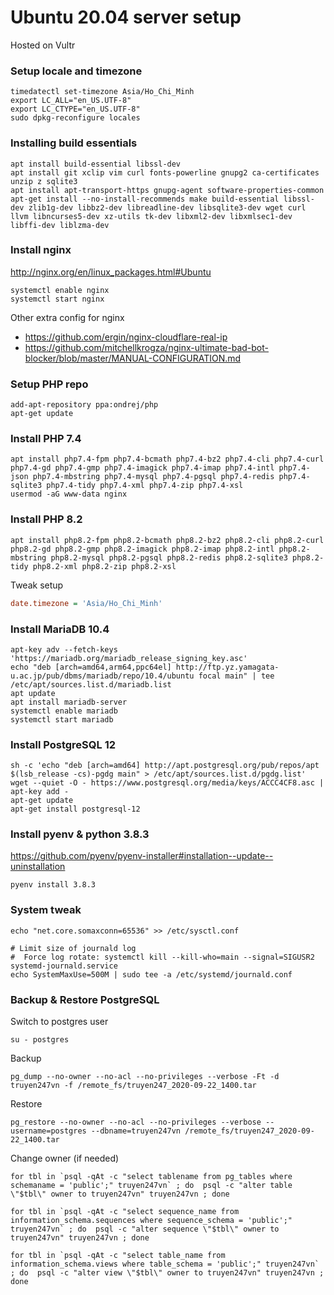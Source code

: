 # Ubuntu 20.04 server setup

Hosted on Vultr

### Setup locale and timezone
```shell
timedatectl set-timezone Asia/Ho_Chi_Minh
export LC_ALL="en_US.UTF-8"
export LC_CTYPE="en_US.UTF-8"
sudo dpkg-reconfigure locales
```

### Installing build essentials
```shell
apt install build-essential libssl-dev
apt install git xclip vim curl fonts-powerline gnupg2 ca-certificates unzip z sqlite3
apt install apt-transport-https gnupg-agent software-properties-common
apt-get install --no-install-recommends make build-essential libssl-dev zlib1g-dev libbz2-dev libreadline-dev libsqlite3-dev wget curl llvm libncurses5-dev xz-utils tk-dev libxml2-dev libxmlsec1-dev libffi-dev liblzma-dev
```

### Install nginx

http://nginx.org/en/linux_packages.html#Ubuntu

```shell
systemctl enable nginx
systemctl start nginx
```

Other extra config for nginx
- https://github.com/ergin/nginx-cloudflare-real-ip
- https://github.com/mitchellkrogza/nginx-ultimate-bad-bot-blocker/blob/master/MANUAL-CONFIGURATION.md


### Setup PHP repo
```shell
add-apt-repository ppa:ondrej/php
apt-get update
```

### Install PHP 7.4
```shell
apt install php7.4-fpm php7.4-bcmath php7.4-bz2 php7.4-cli php7.4-curl php7.4-gd php7.4-gmp php7.4-imagick php7.4-imap php7.4-intl php7.4-json php7.4-mbstring php7.4-mysql php7.4-pgsql php7.4-redis php7.4-sqlite3 php7.4-tidy php7.4-xml php7.4-zip php7.4-xsl
usermod -aG www-data nginx
```

### Install PHP 8.2
```shell
apt install php8.2-fpm php8.2-bcmath php8.2-bz2 php8.2-cli php8.2-curl php8.2-gd php8.2-gmp php8.2-imagick php8.2-imap php8.2-intl php8.2-mbstring php8.2-mysql php8.2-pgsql php8.2-redis php8.2-sqlite3 php8.2-tidy php8.2-xml php8.2-zip php8.2-xsl
```

Tweak setup

```ini
date.timezone = 'Asia/Ho_Chi_Minh'
```

### Install MariaDB 10.4
```shell
apt-key adv --fetch-keys 'https://mariadb.org/mariadb_release_signing_key.asc'
echo "deb [arch=amd64,arm64,ppc64el] http://ftp.yz.yamagata-u.ac.jp/pub/dbms/mariadb/repo/10.4/ubuntu focal main" | tee /etc/apt/sources.list.d/mariadb.list
apt update
apt install mariadb-server
systemctl enable mariadb
systemctl start mariadb
```

### Install PostgreSQL 12
```shell
sh -c 'echo "deb [arch=amd64] http://apt.postgresql.org/pub/repos/apt $(lsb_release -cs)-pgdg main" > /etc/apt/sources.list.d/pgdg.list'
wget --quiet -O - https://www.postgresql.org/media/keys/ACCC4CF8.asc | apt-key add -
apt-get update
apt-get install postgresql-12
```

### Install pyenv & python 3.8.3

https://github.com/pyenv/pyenv-installer#installation--update--uninstallation

```shell
pyenv install 3.8.3
```


### System tweak
```shell
echo "net.core.somaxconn=65536" >> /etc/sysctl.conf

# Limit size of journald log
#  Force log rotate: systemctl kill --kill-who=main --signal=SIGUSR2 systemd-journald.service
echo SystemMaxUse=500M | sudo tee -a /etc/systemd/journald.conf
```

### Backup & Restore PostgreSQL

Switch to postgres user

```shell
su - postgres
```

Backup
```shell
pg_dump --no-owner --no-acl --no-privileges --verbose -Ft -d truyen247vn -f /remote_fs/truyen247_2020-09-22_1400.tar
```

Restore
```shell
pg_restore --no-owner --no-acl --no-privileges --verbose --username=postgres --dbname=truyen247vn /remote_fs/truyen247_2020-09-22_1400.tar
```

Change owner (if needed)
```shell
for tbl in `psql -qAt -c "select tablename from pg_tables where schemaname = 'public';" truyen247vn` ; do  psql -c "alter table \"$tbl\" owner to truyen247vn" truyen247vn ; done

for tbl in `psql -qAt -c "select sequence_name from information_schema.sequences where sequence_schema = 'public';" truyen247vn` ; do  psql -c "alter sequence \"$tbl\" owner to truyen247vn" truyen247vn ; done

for tbl in `psql -qAt -c "select table_name from information_schema.views where table_schema = 'public';" truyen247vn` ; do  psql -c "alter view \"$tbl\" owner to truyen247vn" truyen247vn ; done
```
